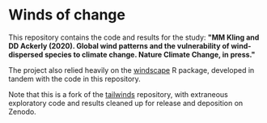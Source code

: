 # Winds of change

This repository contains the code and results for the study: **"MM Kling and DD Ackerly (2020). Global wind patterns and the vulnerability of wind-dispersed species to climate change. Nature Climate Change, in press."**

The project also relied heavily on the [windscape](https://github.com/matthewkling/windscape) R package, developed in tandem with the code in this repository. 

Note that this is a fork of the [tailwinds](https://github.com/matthewkling/tailwinds) repository, with extraneous exploratory code and results cleaned up for release and deposition on Zenodo.
